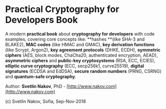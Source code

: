 # Practical Cryptography for Developers Book

A modern **practical book** about **cryptography for developers** with code examples, covering core concepts like: **hashes **\(like SHA-3 and BLAKE2\), **MAC codes** \(like HMAC and GMAC\), **key derivation functions** \(like Scrypt, Argon2\), **key agreement protocols** \(DHKE, ECDH\), **symmetric ciphers** \(AES, block modes, ChaCha20, authenticated encryption, AEAD\), **asymmetric ciphers** and **public-key cryptosystems** \(RSA, ECC, ECIES\), **elliptic curve cryptography** \(ECC, secp256k1, curve25519\), **digital signatures** \(ECDSA and EdDSA\), **secure random numbers** \(PRNG, CSRNG\) and **quantum-safe cryptography**.

Author: **Svetlin Nakov**, PhD - [http://www.nakov.com](http://www.nakov.com)

(c) Svetlin Nakov, Sofia, Sep-Nov-2018
